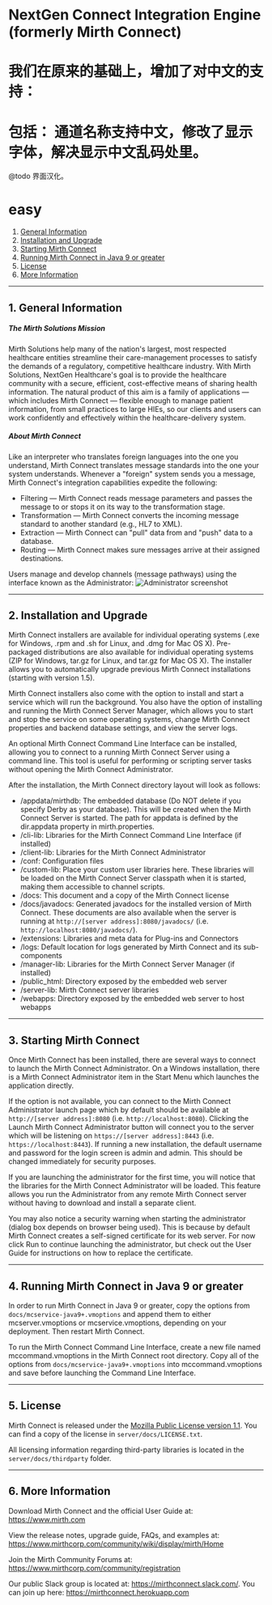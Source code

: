 # NextGen Connect Integration Engine (formerly Mirth Connect)
#  我们在原来的基础上，增加了对中文的支持：
# 包括： 通道名称支持中文，修改了显示字体，解决显示中文乱码处里。
 
@todo
界面汉化。
 
# easy

 
1. [General Information](#general-information)
2. [Installation and Upgrade](#installation-and-upgrade)
3. [Starting Mirth Connect](#starting-mirth-connect)
4. [Running Mirth Connect in Java 9 or greater](#java9)
5. [License](#license)
6. [More Information](#more-information)

------------

<a name="general-information"></a>
## 1. General Information
##### The Mirth Solutions Mission
Mirth Solutions help many of the nation&apos;s largest, most respected healthcare entities streamline their care-management processes to satisfy the demands of a regulatory, competitive healthcare industry. With Mirth Solutions, NextGen Healthcare&apos;s goal is to provide the healthcare community with a secure, efficient, cost-effective means of sharing health information. The natural product of this aim is a family of applications &mdash; which includes Mirth Connect &mdash; flexible enough to manage patient information, from small practices to large HIEs, so our clients and users can work confidently and effectively within the healthcare-delivery system.
##### About Mirth Connect
Like an interpreter who translates foreign languages into the one you understand, Mirth Connect translates message standards into the one your system understands. Whenever a &quot;foreign&quot; system sends you a message, Mirth Connect&apos;s integration capabilities expedite the following:
- Filtering &mdash; Mirth Connect reads message parameters and passes the message to or stops it on its way to the transformation stage.
- Transformation &mdash; Mirth Connect converts the incoming message standard to another standard (e.g., HL7 to XML).
- Extraction &mdash; Mirth Connect can &quot;pull&quot; data from and &quot;push&quot; data to a database.
- Routing &mdash; Mirth Connect makes sure messages arrive at their assigned destinations.

Users manage and develop channels (message pathways) using the interface known as the Administrator:
![Administrator screenshot](https://i.imgur.com/tnoAENw.png)

------------

<a name="installation-and-upgrade"></a>
## 2. Installation and Upgrade
Mirth Connect installers are available for individual operating systems (.exe for Windows, .rpm and .sh for Linux, and .dmg for Mac OS X). Pre-packaged distributions are also available for individual operating systems (ZIP for Windows, tar.gz for Linux, and tar.gz for Mac OS X). The installer allows you to automatically upgrade previous Mirth Connect installations (starting with version 1.5).

Mirth Connect installers also come with the option to install and start a service which will run the background. You also have the option of installing and running the Mirth Connect Server Manager, which allows you to start and stop the service on some operating systems, change Mirth Connect properties and backend database settings, and view the server logs.

An optional Mirth Connect Command Line Interface can be installed, allowing you to connect to a running Mirth Connect Server using a command line. This tool is useful for performing or scripting server tasks without opening the Mirth Connect Administrator.

After the installation, the Mirth Connect directory layout will look as follows:

- /appdata/mirthdb: The embedded database (Do NOT delete if you specify Derby as your database). This will be created when the Mirth Connect Server is started. The path for appdata is defined by the dir.appdata property in mirth.properties.
- /cli-lib: Libraries for the Mirth Connect Command Line Interface (if installed)
- /client-lib: Libraries for the Mirth Connect Administrator
- /conf: Configuration files
- /custom-lib: Place your custom user libraries here. These libraries will be loaded on the Mirth Connect Server classpath when it is started, making them accessible to channel scripts.
- /docs: This document and a copy of the Mirth Connect license
- /docs/javadocs: Generated javadocs for the installed version of Mirth Connect. These documents are also available when the server is running at `http://[server address]:8080/javadocs/` (i.e. `http://localhost:8080/javadocs/`).
- /extensions: Libraries and meta data for Plug-ins and Connectors
- /logs: Default location for logs generated by Mirth Connect and its sub-components
- /manager-lib: Libraries for the Mirth Connect Server Manager (if installed)
- /public_html: Directory exposed by the embedded web server
- /server-lib: Mirth Connect server libraries
- /webapps: Directory exposed by the embedded web server to host webapps

------------

<a name="starting-mirth-connect"></a>
## 3. Starting Mirth Connect
Once Mirth Connect has been installed, there are several ways to connect to launch the Mirth Connect Administrator. On a Windows installation, there is a Mirth Connect Administrator item in the Start Menu which launches the application directly.

If the option is not available, you can connect to the Mirth Connect Administrator launch page which by default should be available at `http://[server address]:8080` (i.e. `http://localhost:8080`). Clicking the Launch Mirth Connect Administrator button will connect you to the server which will be listening on `https://[server address]:8443` (i.e. `https://localhost:8443`). If running a new installation, the default username and password for the login screen is admin and admin. This should be changed immediately for security purposes.

If you are launching the administrator for the first time, you will notice that the libraries for the Mirth Connect Administrator will be loaded. This feature allows you run the Administrator from any remote Mirth Connect server without having to download and install a separate client.

You may also notice a security warning when starting the administrator (dialog box depends on browser being used). This is because by default Mirth Connect creates a self-signed certificate for its web server. For now click Run to continue launching the administrator, but check out the User Guide for instructions on how to replace the certificate.

------------

<a name="java9"></a>
## 4. Running Mirth Connect in Java 9 or greater
In order to run Mirth Connect in Java 9 or greater, copy the options from `docs/mcservice-java9+.vmoptions` and append them to either mcserver.vmoptions or mcservice.vmoptions, depending on your deployment. Then restart Mirth Connect.

To run the Mirth Connect Command Line Interface, create a new file named mccommand.vmoptions in the Mirth Connect root directory. Copy all of the options from `docs/mcservice-java9+.vmoptions` into mccommand.vmoptions and save before launching the Command Line Interface.

------------

<a name="license"></a>
## 5. License
Mirth Connect is released under the [Mozilla Public License version 1.1](https://www.mozilla.org/en-US/MPL/1.1/ "Mozilla Public License version 1.1"). You can find a copy of the license in `server/docs/LICENSE.txt`.

All licensing information regarding third-party libraries is located in the `server/docs/thirdparty` folder.

------------

<a name="more-information"></a>
## 6. More Information
Download Mirth Connect and the official User Guide at: https://www.mirth.com

View the release notes, upgrade guide, FAQs, and examples at: https://www.mirthcorp.com/community/wiki/display/mirth/Home

Join the Mirth Community Forums at: https://www.mirthcorp.com/community/registration

Our public Slack group is located at: https://mirthconnect.slack.com/. You can join up here: https://mirthconnect.herokuapp.com